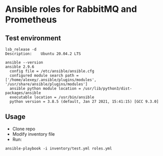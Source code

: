 # Ansible roles for RabbitMQ and Prometheus
## Test environment
```
lsb_release -d
Description:	Ubuntu 20.04.2 LTS
```
```
ansible --version
ansible 2.9.6
  config file = /etc/ansible/ansible.cfg
  configured module search path = ['/home/alexey/.ansible/plugins/modules', '/usr/share/ansible/plugins/modules']
  ansible python module location = /usr/lib/python3/dist-packages/ansible
  executable location = /usr/bin/ansible
  python version = 3.8.5 (default, Jan 27 2021, 15:41:15) [GCC 9.3.0]
```
## Usage
* Clone repo
* Modify inventory file
* Run:
```
ansible-playbook -i inventory/test.yml roles.yml
```

